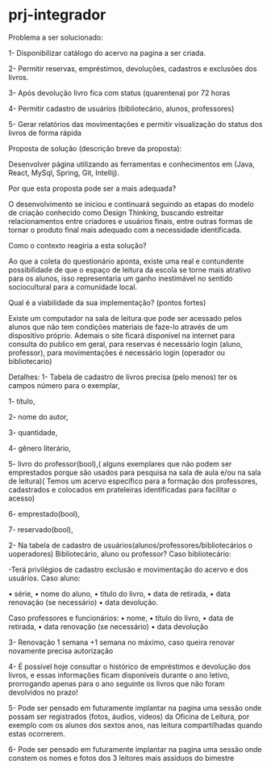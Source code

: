 # prj-integrador
Problema a ser solucionado:

1- Disponibilizar catálogo do acervo na pagina a 
ser criada.

2- Permitir reservas, empréstimos, devoluções, 
cadastros e exclusões dos livros.

3- Após devolução livro fica com status 
(quarentena) por 72 horas

4- Permitir cadastro de usuários (bibliotecário,
alunos, professores)

5- Gerar relatórios das movimentações e 
permitir visualização do status dos livros de 
forma rápida

Proposta de solução (descrição breve 
da proposta):

Desenvolver página utilizando as ferramentas e 
conhecimentos em (Java, React, MySql, Spring, 
Git, Intellij).

Por que esta proposta pode ser a mais 
adequada?

O desenvolvimento se iniciou e continuará 
seguindo as etapas do modelo de criação 
conhecido como Design Thinking, buscando 
estreitar relacionamentos entre criadores e 
usuários finais, entre outras formas de tornar o 
produto final mais adequado com a necessidade 
identificada.

Como o contexto reagiria a esta 
solução?

Ao que a coleta do questionário aponta, existe 
uma real e contundente possibilidade de que o 
espaço de leitura da escola se torne mais atrativo 
para os alunos, isso representaria um ganho
inestimável no sentido sociocultural para a
comunidade local.

Qual é a viabilidade da sua 
implementação? (pontos fortes)

Existe um computador na sala de leitura que 
pode ser acessado pelos alunos que não tem 
condições materiais de faze-lo através de um
dispositivo próprio. Ademais o site ficará 
disponível na internet para consulta do publico 
em geral, para reservas é necessário login (aluno, 
professor), para movimentações é necessário
login (operador ou bibliotecario)

Detalhes:
1- Tabela de cadastro de livros precisa (pelo menos) ter os campos
número para o exemplar, 

1- título, 

2- nome do autor,

3- quantidade,

4- gênero literário,

5- livro do professor(bool),( alguns exemplares que não podem ser emprestados 
porque são usados para pesquisa na sala de aula e/ou na sala de leitura)(
Temos um acervo específico para a formação dos professores, cadastrados e 
colocados em prateleiras identificadas para facilitar o acesso)

6- emprestado(bool),

7- reservado(bool),

2- Na tabela de cadastro de usuários(alunos/professores/bibliotecários o uoperadores)
Bibliotecário, aluno ou professor?
Caso bibliotecário:

-Terá privilégios de cadastro exclusão e movimentação do acervo e dos usuários.
Caso aluno:

• série, 
• nome do aluno, 
• título do livro, 
• data de retirada, 
• data renovação (se necessário)
• data devolução. 

Caso professores e funcionários:
• nome,
• título do livro, 
• data de retirada, 
• data renovação (se necessário)
• data devolução

3- Renovação 1 semana +1 semana no máximo, caso queira renovar novamente precisa 
autorização

4- É possível hoje consultar o histórico de empréstimos e devolução dos livros, e essas 
informações ficam disponíveis durante o ano letivo, prorrogando apenas para o ano 
seguinte os livros que não foram devolvidos no prazo!

5- Pode ser pensado em futuramente implantar na pagina uma sessão onde possam ser 
registrados (fotos, áudios, videos) da Oficina de Leitura, por exemplo com os alunos 
dos sextos anos, nas leitura compartilhadas quando estas ocorrerem.

6- Pode ser pensado em futuramente implantar na pagina uma sessão onde constem os 
nomes e fotos dos 3 leitores mais assíduos do bimestre
